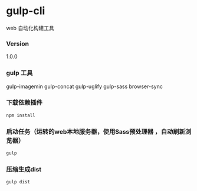 # gulp-cli
web 自动化构建工具 

### Version
1.0.0

### gulp 工具
gulp-imagemin
gulp-concat
gulp-uglify
gulp-sass
browser-sync

### 下载依赖插件
```bash
npm install
```


### 启动任务（运转的web本地服务器，使用Sass预处理器 ，自动刷新浏览器）
```bash
gulp
```

### 压缩生成dist
```bash
gulp dist
```
